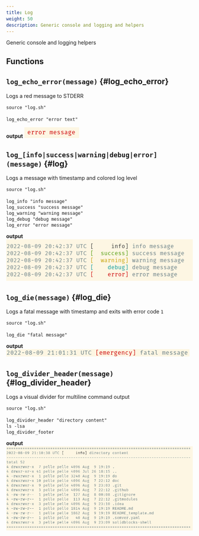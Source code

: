 ```yaml
---
title: Log
weight: 50
description: Generic console and logging and helpers
---
```


Generic console and logging  helpers

## Functions

## `log_echo_error(message)` {#log_echo_error}
Logs a red message to STDERR

```shell
source "log.sh"

log_echo_error "error text"
```

**output**
![log_echo_error](log_echo_error.png)

## `log_[info|success|warning|debug|error](message)` {#log}
Logs a message with timestamp and colored log level 
```shell
source "log.sh"

log_info "info message"
log_success "success message"
log_warning "warning message"
log_debug "debug message"
log_error "error message"
```

**output**
![log](log.png)

## `log_die(message)` {#log_die}
Logs a fatal message with timestamp and exits with error code `1` 
```shell
source "log.sh"

log_die "fatal message"
```

**output**
![log_die](log_die.png)

## `log_divider_header(message)` {#log_divider_header}

Logs a visual divider for multiline command output 

```shell
source "log.sh"

log_divider_header "directory content"
ls -lsa
log_divider_footer
```

**output**
![log_divider](log_divider.png)